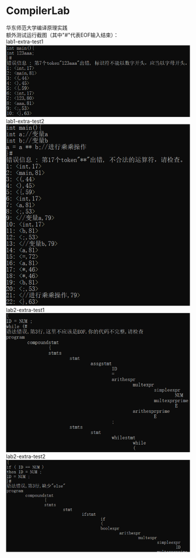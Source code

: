 # CompilerLab
华东师范大学编译原理实践  
额外测试运行截图（其中"#"代表EOF输入结束）：  
lab1-extra-test1  
![image](https://github.com/InckieUltra/CompilerLab/blob/main/%E9%A2%9D%E5%A4%96%E6%B5%8B%E8%AF%95%E8%BF%90%E8%A1%8C%E6%88%AA%E5%9B%BE/lab1-extra-test1.png)  
lab1-extra-test2  
![image](https://github.com/InckieUltra/CompilerLab/blob/main/%E9%A2%9D%E5%A4%96%E6%B5%8B%E8%AF%95%E8%BF%90%E8%A1%8C%E6%88%AA%E5%9B%BE/lab1-extra-test2.png)  
lab2-extra-test1  
![image](https://github.com/InckieUltra/CompilerLab/blob/main/%E9%A2%9D%E5%A4%96%E6%B5%8B%E8%AF%95%E8%BF%90%E8%A1%8C%E6%88%AA%E5%9B%BE/lab2-extra-test1.png)  
lab2-extra-test2  
![image](https://github.com/InckieUltra/CompilerLab/blob/main/%E9%A2%9D%E5%A4%96%E6%B5%8B%E8%AF%95%E8%BF%90%E8%A1%8C%E6%88%AA%E5%9B%BE/lab2-extra-test2.png)  
